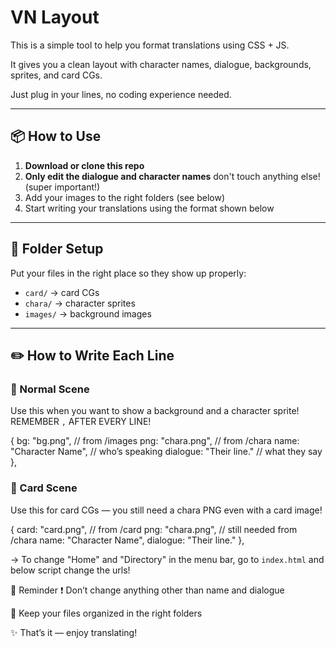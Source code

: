 # VN Layout

This is a simple tool to help you format translations using CSS + JS.  

It gives you a clean layout with character names, dialogue, backgrounds, sprites, and card CGs.

Just plug in your lines, no coding experience needed.

---

## 📦 How to Use

1. **Download or clone this repo**
2. **Only edit the dialogue and character names** don't touch anything else! (super important!)
3. Add your images to the right folders (see below)
4. Start writing your translations using the format shown below

---

## 📁 Folder Setup

Put your files in the right place so they show up properly:

- `card/` → card CGs  
- `chara/` → character sprites  
- `images/` → background images  

---

## ✏️ How to Write Each Line

### 🔹 Normal Scene

Use this when you want to show a background and a character sprite! REMEMBER `,` AFTER EVERY LINE!

{
  bg: "bg.png",           // from /images
  png: "chara.png",       // from /chara
  name: "Character Name", // who’s speaking
  dialogue: "Their line." // what they say
},


### 🔹 Card Scene

Use this for card CGs — you still need a chara PNG even with a card image!

{
  card: "card.png",       // from /card
  png: "chara.png",       // still needed from /chara
  name: "Character Name", 
  dialogue: "Their line."
},

→ To change "Home" and "Directory" in the menu bar, go to `index.html` and below script change the urls!




🔔 Reminder
❗ Don’t change anything other than name and dialogue

🧼 Keep your files organized in the right folders

✨ That’s it — enjoy translating!